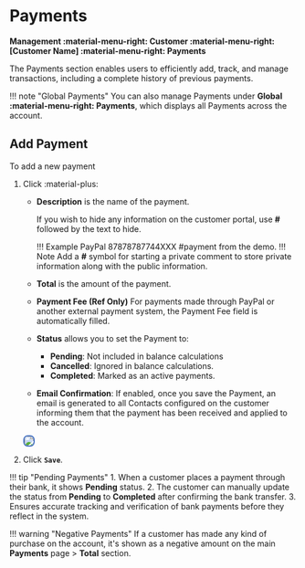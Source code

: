 # Payments

**Management :material-menu-right: Customer :material-menu-right: [Customer Name] :material-menu-right: Payments**

The Payments section enables users to efficiently add, track, and manage transactions, including a complete history of previous payments.

!!! note "Global Payments"
    You can also manage Payments under **Global :material-menu-right: Payments**, which displays all Payments across the account.

## Add Payment

To add a new payment

1. Click :material-plus:
    + **Description** is the name of the payment.

        If you wish to hide any information on the customer portal, use **#** followed by the text to hide.

        !!! Example
            PayPal 87878787744XXX #payment from the demo.
        !!! Note
            Add a **#** symbol for starting a private comment to store private information along with the public information.

    + **Total** is the amount of the payment.
    + **Payment Fee (Ref Only)** For payments made through PayPal or another external payment system, the Payment Fee field is automatically filled.
    + **Status** allows you to set the Payment to:
        + **Pending**: Not included in balance calculations
        + **Cancelled**: Ignored in balance calculations.
        +  **Completed**: Marked as an active payments.
    + **Email Confirmation**: If enabled, once you save the Payment, an email is generated to all Contacts configured on the customer informing them that the payment has been received and applied to the account.

    <img src= "/customer/img/531.png" style="border: 2px solid #4472C4; border-radius: 8px;">

2. Click **`Save`**.

!!! tip "Pending Payments"
    1. When a customer places a payment through their bank, it shows **Pending** status.
    2. The customer can manually update the status from **Pending** to **Completed** after confirming the bank transfer.
    3. Ensures accurate tracking and verification of bank payments before they reflect in the system.

!!! warning "Negative Payments"
    If a customer has made any kind of purchase on the account, it's shown as a negative amount on the main **Payments** page > **Total** section.
